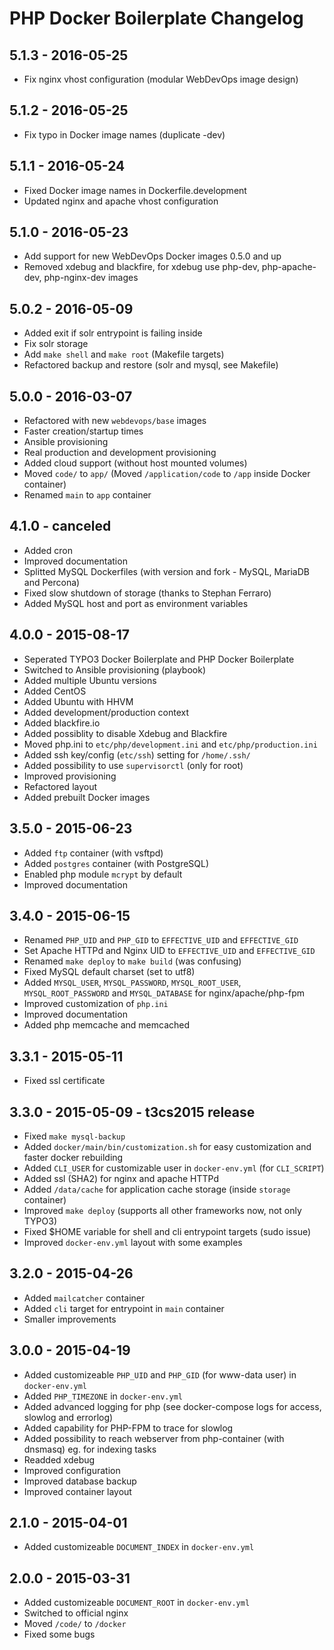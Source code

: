 PHP Docker Boilerplate Changelog
==================================

5.1.3 - 2016-05-25
------------------
- Fix nginx vhost configuration (modular WebDevOps image design)

5.1.2 - 2016-05-25
------------------
- Fix typo in Docker image names (duplicate -dev)

5.1.1 - 2016-05-24
------------------
- Fixed Docker image names in Dockerfile.development
- Updated nginx and apache vhost configuration

5.1.0 - 2016-05-23
------------------
- Add support for new WebDevOps Docker images 0.5.0 and up
- Removed xdebug and blackfire, for xdebug use php-dev, php-apache-dev, php-nginx-dev images

5.0.2 - 2016-05-09
------------------
- Added exit if solr entrypoint is failing inside
- Fix solr storage
- Add `make shell` and `make root` (Makefile targets)
- Refactored backup and restore (solr and mysql, see Makefile)

5.0.0 - 2016-03-07
------------------
- Refactored with new `webdevops/base` images
- Faster creation/startup times
- Ansible provisioning
- Real production and development provisioning
- Added cloud support (without host mounted volumes)
- Moved `code/` to `app/` (Moved `/application/code` to `/app` inside Docker container)
- Renamed `main` to `app` container

4.1.0 - canceled
------------------
- Added cron
- Improved documentation
- Splitted MySQL Dockerfiles (with version and fork - MySQL, MariaDB and Percona)
- Fixed slow shutdown of storage (thanks to Stephan Ferraro)
- Added MySQL host and port as environment variables

4.0.0 - 2015-08-17
------------------
- Seperated TYPO3 Docker Boilerplate and PHP Docker Boilerplate
- Switched to Ansible provisioning (playbook)
- Added multiple Ubuntu versions
- Added CentOS
- Added Ubuntu with HHVM
- Added development/production context
- Added blackfire.io
- Added possiblity to disable Xdebug and Blackfire
- Moved php.ini to `etc/php/development.ini` and `etc/php/production.ini`
- Added ssh key/config (`etc/ssh`) setting for `/home/.ssh/`
- Added possibility to use `supervisorctl` (only for root)
- Improved provisioning
- Refactored layout
- Added prebuilt Docker images

3.5.0 - 2015-06-23
-----------------------
- Added `ftp` container (with vsftpd)
- Added `postgres` container (with PostgreSQL)
- Enabled php module `mcrypt` by default
- Improved documentation

3.4.0 - 2015-06-15
-------------------------------------
- Renamed `PHP_UID` and `PHP_GID` to `EFFECTIVE_UID` and `EFFECTIVE_GID`
- Set Apache HTTPd and Nginx UID to `EFFECTIVE_UID` and `EFFECTIVE_GID`
- Renamed `make deploy` to `make build` (was confusing)
- Fixed MySQL default charset (set to utf8)
- Added `MYSQL_USER`, `MYSQL_PASSWORD`, `MYSQL_ROOT_USER`, `MYSQL_ROOT_PASSWORD` and `MYSQL_DATABASE` for nginx/apache/php-fpm
- Improved customization of `php.ini`
- Improved documentation
- Added php memcache and memcached

3.3.1 - 2015-05-11
-------------------------------------
- Fixed ssl certificate

3.3.0 - 2015-05-09 - t3cs2015 release
-------------------------------------
- Fixed `make mysql-backup`
- Added `docker/main/bin/customization.sh` for easy customization and faster docker rebuilding
- Added `CLI_USER` for customizable user in `docker-env.yml` (for `CLI_SCRIPT`)
- Added ssl (SHA2) for nginx and apache HTTPd
- Added `/data/cache` for application cache storage (inside `storage` container)
- Improved `make deploy` (supports all other frameworks now, not only TYPO3)
- Fixed $HOME variable for shell and cli entrypoint targets (sudo issue)
- Improved `docker-env.yml` layout with some examples

3.2.0 - 2015-04-26
------------------
- Added `mailcatcher` container
- Added `cli` target for entrypoint in `main` container
- Smaller improvements

3.0.0 - 2015-04-19
------------------
- Added customizeable `PHP_UID` and `PHP_GID` (for www-data user) in `docker-env.yml`
- Added `PHP_TIMEZONE` in `docker-env.yml`
- Added advanced logging for php (see docker-compose logs for access, slowlog and errorlog)
- Added capability for PHP-FPM to trace for slowlog
- Added possibility to reach webserver from php-container (with dnsmasq) eg. for indexing tasks
- Readded xdebug
- Improved configuration
- Improved database backup
- Improved container layout

2.1.0 - 2015-04-01
------------------
- Added customizeable `DOCUMENT_INDEX` in `docker-env.yml`

2.0.0 - 2015-03-31
------------------
- Added customizeable `DOCUMENT_ROOT` in `docker-env.yml`
- Switched to official nginx
- Moved `/code/` to `/docker`
- Fixed some bugs
